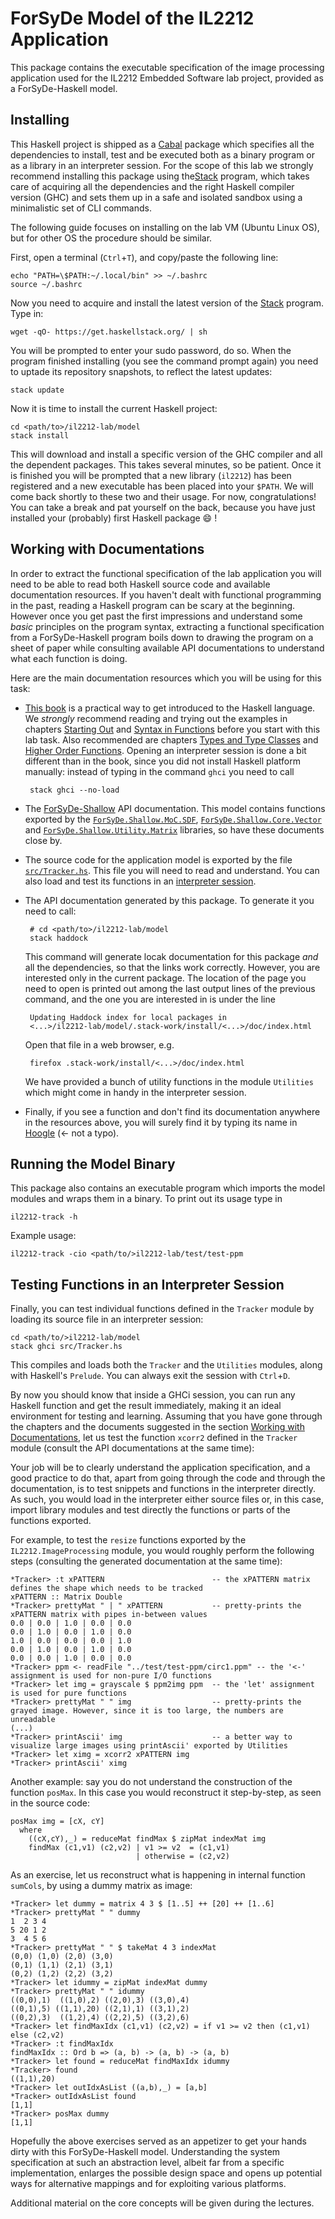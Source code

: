 # ForSyDe Model of the IL2212 Application

This package contains the executable specification of the image processing application used for the IL2212 Embedded Software lab project, provided as a ForSyDe-Haskell model. 

## Installing

This Haskell project is shipped as a [Cabal](https://www.haskell.org/cabal/) package which specifies all the dependencies to install, test and be executed both as a binary program or as a library in an interpreter session. For the scope of this lab we strongly recommend installing this package using the[Stack](https://docs.haskellstack.org/en/stable/README/) program, which takes care of acquiring all the dependencies and the right Haskell compiler version (GHC) and sets them up in a safe and isolated sandbox using a minimalistic set of CLI commands. 

The following guide focuses on installing on the lab VM (Ubuntu Linux OS), but for other OS the procedure should be similar.

First, open a terminal (`Ctrl`+`T`), and copy/paste the following line:

    echo "PATH=\$PATH:~/.local/bin" >> ~/.bashrc
	source ~/.bashrc

Now you need to acquire and install the latest version of the [Stack](https://docs.haskellstack.org/en/stable/README/) program. Type in:

	wget -qO- https://get.haskellstack.org/ | sh

You will be prompted to enter your sudo password, do so. When the program finished installing (you see the command prompt again) you need to uptade its repository snapshots, to reflect the latest updates:

	stack update
	
Now it is time to install the current Haskell project:

	cd <path/to>/il2212-lab/model
	stack install
	
This will download and install a specific version of the GHC compiler and all the dependent packages. This takes several minutes, so be patient. Once it is finished you will be prompted that a new library (`il2212`) has been registered and a new executable has been placed into your `$PATH`. We will come back shortly to these two and their usage. For now, congratulations! You can take a break and pat yourself on the back, because you have just installed your (probably) first Haskell package :smile: !
 
## Working with Documentations

In order to extract the functional specification of the lab application you will need to be able to read both Haskell source code and available documentation resources. If you haven't dealt with functional programming in the past, reading a Haskell program can be scary at the beginning. However once you get past the first impressions and understand some _basic_ principles on the program syntax, extracting a functional specification from a ForSyDe-Haskell program boils down to drawing the program on a sheet of paper while consulting available API documentations to understand what each function is doing. 

Here are the main documentation resources which you will be using for this task:

 * [This book](learnyouahaskell.com) is a practical way to get introduced to the Haskell language. We _strongly_ recommend reading and trying out the examples in chapters [Starting Out](http://learnyouahaskell.com/starting-out) and [Syntax in Functions](http://learnyouahaskell.com/syntax-in-functions) before you start with this lab task. Also recommended are chapters [Types and Type Classes](http://learnyouahaskell.com/types-and-typeclasses) and [Higher Order Functions](http://learnyouahaskell.com/higher-order-functions). Opening an interpreter session is done a bit different than in the book, since you did not install Haskell platform manually: instead of typing in the command `ghci` you need to call
 
		stack ghci --no-load
	
 * The [ForSyDe-Shallow](http://hackage.haskell.org/package/forsyde-shallow) API documentation. This model contains functions exported by the [`ForSyDe.Shallow.MoC.SDF`](http://hackage.haskell.org/package/forsyde-shallow-3.4.0.0/docs/ForSyDe-Shallow-MoC-SDF.html), [`ForSyDe.Shallow.Core.Vector`](http://hackage.haskell.org/package/forsyde-shallow-3.4.0.0/docs/ForSyDe-Shallow-Core-Vector.html) and [`ForSyDe.Shallow.Utility.Matrix`](http://hackage.haskell.org/package/forsyde-shallow-3.4.0.0/docs/ForSyDe-Shallow-Utility-Matrix.html) libraries, so have these documents close by.
 
 * The source code for the application model is exported by the file [`src/Tracker.hs`](src/Tracker.hs). This file you will need to read and understand. You can also load and test its functions in an [interpreter session](#testing-functions-in-an-interpreter-session). 
 
 * The API documentation generated by this package. To generate it you need to call:
 
		# cd <path/to>/il2212-lab/model
		stack haddock
		
	This command will generate locak documentation for this package _and_ all the dependencies, so that the links work correctly. However, you are interested only in the current package. The location of the page you need to open is printed out among the last output lines of the previous command, and the one you are interested in is under the line
	
		Updating Haddock index for local packages in
		<...>/il2212-lab/model/.stack-work/install/<...>/doc/index.html

	Open that file in a web browser, e.g.
	
		firefox .stack-work/install/<...>/doc/index.html
		
    We have provided a bunch of utility functions in the module `Utilities` which might come in handy in the interpreter session.
	
 * Finally, if you see a function and don't find its documentation anywhere in the resources above, you will surely find it by typing its name in [Hoogle](https://www.haskell.org/hoogle/) (<- not a typo).
	
## Running the Model Binary
	
This package also contains an executable program which imports the model modules and wraps them in a binary. To print out its usage type in

	il2212-track -h
	
Example usage:

	il2212-track -cio <path/to/>il2212-lab/test/test-ppm

## Testing Functions in an Interpreter Session

Finally, you can test individual functions defined in the `Tracker` module by loading its source file in an interpreter session:

	cd <path/to/>il2212-lab/model
    stack ghci src/Tracker.hs
	
This compiles and loads both the `Tracker` and the `Utilities` modules, along with Haskell's `Prelude`. You can always exit the session with `Ctrl`+`D`.

By now you should know that inside a GHCi session, you can run any Haskell function and get the result immediately, making it an ideal environment for testing and learning. Assuming that you have gone through the chapters and the documents suggested in the section [Working with Documentations](working-with-documentations), let us test the function `xcorr2` defined in the `Tracker` module (consult the API documentations at the same time):



Your job will be to clearly understand the application specification, and a good practice to do that, apart from going through the code and through the documentation, is to test snippets and functions in the interpreter directly. As such, you would load in the interpreter either source files or, in this case, import library modules and test directly the functions or parts of the functions exported. 

For example, to test the `resize` functions exported by the `IL2212.ImageProcessing` module, you would roughly perform the following steps (consulting the generated documentation at the same time):

	*Tracker> :t xPATTERN                        -- the xPATTERN matrix defines the shape which needs to be tracked
	xPATTERN :: Matrix Double
	*Tracker> prettyMat " | " xPATTERN           -- pretty-prints the xPATTERN matrix with pipes in-between values
	0.0 | 0.0 | 1.0 | 0.0 | 0.0
	0.0 | 1.0 | 0.0 | 1.0 | 0.0
	1.0 | 0.0 | 0.0 | 0.0 | 1.0
	0.0 | 1.0 | 0.0 | 1.0 | 0.0
	0.0 | 0.0 | 1.0 | 0.0 | 0.0
	*Tracker> ppm <- readFile "../test/test-ppm/circ1.ppm" -- the '<-' assignment is used for non-pure I/O functions
    *Tracker> let img = grayscale $ ppm2img ppm  -- the 'let' assignment is used for pure functions
	*Tracker> prettyMat " " img                  -- pretty-prints the grayed image. However, since it is too large, the numbers are unreadable
	(...)
	*Tracker> printAscii' img                    -- a better way to visualize large images using printAscii' exported by Utilities
	*Tracker> let ximg = xcorr2 xPATTERN img
	*Tracker> printAscii' ximg
	
Another example: say you do not understand the construction of the function `posMax`. In this case you would reconstruct it step-by-step, as seen in the source code:

	posMax img = [cX, cY]
	  where
	    ((cX,cY),_) = reduceMat findMax $ zipMat indexMat img
	    findMax (c1,v1) (c2,v2) | v1 >= v2  = (c1,v1)
	                            | otherwise = (c2,v2)

As an exercise, let us reconstruct what is happening in internal function `sumCols`, by using a dummy matrix as image:

    *Tracker> let dummy = matrix 4 3 $ [1..5] ++ [20] ++ [1..6]
    *Tracker> prettyMat " " dummy 
	1  2 3 4
	5 20 1 2
	3  4 5 6
	*Tracker> prettyMat " " $ takeMat 4 3 indexMat 
	(0,0) (1,0) (2,0) (3,0)
	(0,1) (1,1) (2,1) (3,1)
	(0,2) (1,2) (2,2) (3,2)
	*Tracker> let idummy = zipMat indexMat dummy 
	*Tracker> prettyMat " " idummy 
	((0,0),1)  ((1,0),2) ((2,0),3) ((3,0),4)
	((0,1),5) ((1,1),20) ((2,1),1) ((3,1),2)
	((0,2),3)  ((1,2),4) ((2,2),5) ((3,2),6)
	*Tracker> let findMaxIdx (c1,v1) (c2,v2) = if v1 >= v2 then (c1,v1) else (c2,v2)
	*Tracker> :t findMaxIdx 
	findMaxIdx :: Ord b => (a, b) -> (a, b) -> (a, b)
	*Tracker> let found = reduceMat findMaxIdx idummy 
	*Tracker> found 
	((1,1),20)
	*Tracker> let outIdxAsList ((a,b),_) = [a,b]
	*Tracker> outIdxAsList found 
	[1,1]
	*Tracker> posMax dummy 
	[1,1]
    
Hopefully the above exercises served as an appetizer to get your hands dirty with this ForSyDe-Haskell model. Understanding the system specification at such an abstraction level, albeit far from a specific implementation, enlarges the possible design space and opens up potential ways for alternative mappings and for exploiting various platforms. 

Additional material on the core concepts will be given during the lectures. 
